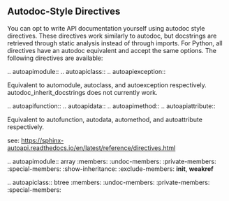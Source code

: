 ## Autodoc-Style Directives

You can opt to write API documentation yourself using autodoc style directives. These directives work similarly to autodoc, but docstrings are retrieved through static analysis instead of through imports.
For Python, all directives have an autodoc equivalent and accept the same options. The following directives are available:

.. autoapimodule::
.. autoapiclass::
.. autoapiexception::

Equivalent to automodule, autoclass, and autoexception respectively. autodoc_inherit_docstrings does not currently work.

.. autoapifunction::
.. autoapidata::
.. autoapimethod::
.. autoapiattribute::

Equivalent to autofunction, autodata, automethod, and autoattribute respectively.

see: https://sphinx-autoapi.readthedocs.io/en/latest/reference/directives.html


.. autoapimodule:: array
   :members:
   :undoc-members:
   :private-members: 
   :special-members:
   :show-inheritance:
   :exclude-members: __init__, __weakref__


   .. autoapiclass:: btree
   :members:
   :undoc-members:
   :private-members: 
   :special-members:
